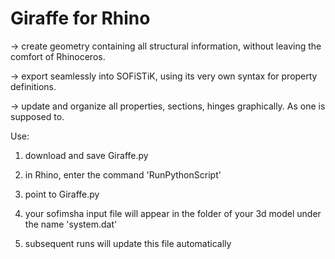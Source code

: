 Giraffe for Rhino
============================

-> create geometry containing all structural information, without leaving the comfort of Rhinoceros.

-> export seamlessly into SOFiSTiK, using its very own syntax for property definitions.

-> update and organize all properties, sections, hinges graphically. As one is supposed to.

Use:

1. download and save Giraffe.py

2. in Rhino, enter the command 'RunPythonScript'

3. point to Giraffe.py

4. your sofimsha input file will appear in the folder of your 3d model under the name 'system.dat'

5. subsequent runs will update this file automatically
